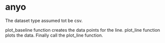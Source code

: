 # anyo

The dataset type assumed tot be csv.

plot_baseline function creates the data points for the line.
plot_line function plots the data. Finally call the plot_line function.
